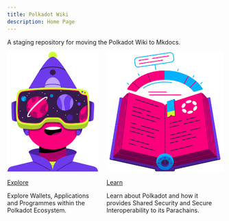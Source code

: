 ```yaml
---
title: Polkadot Wiki
description: Home Page
---
```


A staging repository for moving the Polkadot Wiki to Mkdocs.

<div class="row" style="display: flex; gap: 20px; justify-content: center;">
  <div class="col text--center card-container" data-aos="fade-up" data-aos-delay="100">
    <a href="../docs/explore/" style="display: block;">
      <img src="./assets/home/Explore.png" class="card-image" alt="Explore" />
    </a>
    <p class="card-title">
      <a href="../docs/explore/">Explore</a>
    </p>
    <p class="card-description">
      Explore Wallets, Applications and Programmes within the Polkadot Ecosystem.
    </p>
  </div>
  <div class="col text--center card-container" data-aos="fade-up" data-aos-delay="200">
    <a href="../docs/learn/" style="display: block;">
      <img src="./assets/home/Learn.png" class="card-image" alt="Learn" />
    </a>
    <p class="card-title">
      <a href="../docs/learn/">Learn</a>
    </p>
    <p class="card-description">
      Learn about Polkadot and how it provides Shared Security and Secure Interoperability to its Parachains.
    </p>
  </div>
</div>
